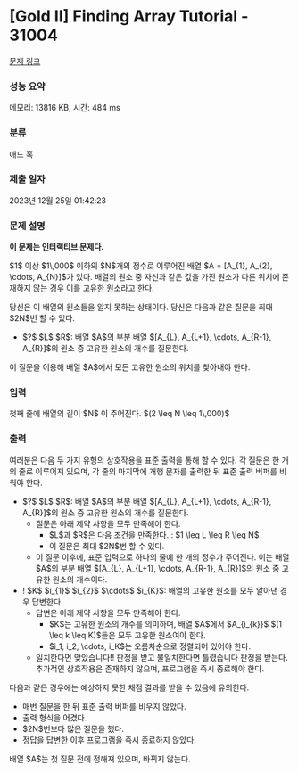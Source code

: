 # [Gold II] Finding Array Tutorial - 31004 

[문제 링크](https://www.acmicpc.net/problem/31004) 

### 성능 요약

메모리: 13816 KB, 시간: 484 ms

### 분류

애드 혹

### 제출 일자

2023년 12월 25일 01:42:23

### 문제 설명

<p><strong>이 문제는 인터랙티브 문제다.</strong></p>

<p>$1$ 이상 $1\,000$ 이하의 $N$개의 정수로 이루어진 배열 $A = [A_{1}, A_{2}, \cdots, A_{N}]$가 있다. 배열의 원소 중 자신과 같은 값을 가진 원소가 다른 위치에 존재하지 않는 경우 이를 고유한 원소라고 한다.</p>

<p>당신은 이 배열의 원소들을 알지 못하는 상태이다. 당신은 다음과 같은 질문을 최대 $2N$번 할 수 있다.</p>

<ul>
	<li>$?$ $L$ $R$: 배열 $A$의 부분 배열 $[A_{L}, A_{L+1}, \cdots, A_{R-1}, A_{R}]$의 원소 중 고유한 원소의 개수를 질문한다.</li>
</ul>

<p>이 질문을 이용해 배열 $A$에서 모든 고유한 원소의 위치를 찾아내야 한다.</p>

### 입력 

 <p>첫째 줄에 배열의 길이 $N$ 이 주어진다. $(2 \leq N \leq 1\,000)$</p>

### 출력 

 <p>여러분은 다음 두 가지 유형의 상호작용을 표준 출력을 통해 할 수 있다. 각 질문은 한 개의 줄로 이루어져 있으며, 각 줄의 마지막에 개행 문자를 출력한 뒤 표준 출력 버퍼를 비워야 한다.</p>

<ul>
	<li>$?$ $L$ $R$: 배열 $A$의 부분 배열 $[A_{L}, A_{L+1}, \cdots, A_{R-1}, A_{R}]$의 원소 중 고유한 원소의 개수를 질문한다.
	<ul>
		<li>질문은 아래 제약 사항을 모두 만족해야 한다.
		<ul>
			<li>$L$과 $R$은 다음 조건을 만족한다. : $1 \leq L \leq R \leq N$</li>
			<li>이 질문은 최대 $2N$번 할 수 있다.</li>
		</ul>
		</li>
		<li>이 질문 이후에, 표준 입력으로 하나의 줄에 한 개의 정수가 주어진다. 이는 배열 $A$의 부분 배열 $[A_{L}, A_{L+1}, \cdots, A_{R-1}, A_{R}]$의 원소 중 고유한 원소의 개수이다.</li>
	</ul>
	</li>
	<li>! $K$ $i_{1}$ $i_{2}$ $\cdots$ $i_{K}$: 배열의 고유한 원소를 모두 알아낸 경우 답변한다.
	<ul>
		<li>답변은 아래 제약 사항을 모두 만족해야 한다.
		<ul>
			<li>$K$는 고유한 원소의 개수를 의미하며, 배열 $A$에서 $A_{i_{k}}$ $(1 \leq k \leq K)$들은 모두 고유한 원소여야 한다.</li>
			<li>$i_1, i_2, \cdots, i_K$는 오름차순으로 정렬되어 있어야 한다.</li>
		</ul>
		</li>
		<li>일치한다면 <span class="result-ac">맞았습니다!!</span> 판정을 받고 불일치한다면 <span class="result-wa">틀렸습니다</span> 판정을 받는다. 추가적인 상호작용은 존재하지 않으며, 프로그램을 즉시 종료해야 한다.</li>
	</ul>
	</li>
</ul>

<p>다음과 같은 경우에는 예상하지 못한 채점 결과를 받을 수 있음에 유의한다.</p>

<ul>
	<li>매번 질문을 한 뒤 표준 출력 버퍼를 비우지 않았다.</li>
	<li>출력 형식을 어겼다.</li>
	<li>$2N$번보다 많은 질문을 했다.</li>
	<li>정답을 답변한 이후 프로그램을 즉시 종료하지 않았다.</li>
</ul>

<p>배열 $A$는 첫 질문 전에 정해져 있으며, 바뀌지 않는다.</p>

